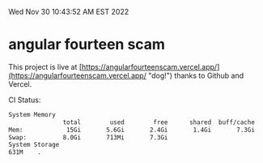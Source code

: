 Wed Nov 30 10:43:52 AM EST 2022

# angular fourteen scam


This project is live at [https://angularfourteenscam.vercel.app/](https://angularfourteenscam.vercel.app/ "dog!") thanks to Github and Vercel.

CI Status: 

```bash
System Memory
               total        used        free      shared  buff/cache   available
Mem:            15Gi       5.6Gi       2.4Gi       1.4Gi       7.3Gi       8.0Gi
Swap:          8.0Gi       713Mi       7.3Gi
System Storage
631M	.
```
```bash
